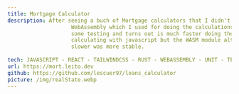 ```yaml
---
title: Mortgage Calculator
description: After seeing a buch of Mortgage calculators that I didn't like i decided to make my own that gave you some alternatives when you get the result of your calculations because a lot of people don't really know the great advantage that could be getting less years for a loan or making a bigger Downpayment for the house. I used React for this project because I wanted to know how it integrated with
                    WebAssembly which I used for doing the calculations. I did
                    some testing and turns out is much faster doing the
                    calculating with javascript but the WASM module althought
                    slower was more stable.
                
tech: JAVASCRIPT - REACT - TAILWINDCSS - RUST - WEBASSEMBLY - UNIT - TESTING
url: https://mort.leito.dev
github: https://github.com/lescuer97/loans_calculator
picture: /img/realState.webp
---
```

